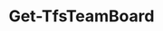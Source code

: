 ﻿---
title: Get-TfsTeamBoard
breadcrumbs: [ "Team", "Board" ]
parent: "Team.Board"
description: "Gets one or more team boards."
remarks: 
parameterSets: 
  "_All_": [ Board, Collection, Project, Team ] 
  "__AllParameterSets":  
    Board: 
      type: "object"  
      position: "0"  
    Collection: 
      type: "object"  
    Project: 
      type: "object"  
    Team: 
      type: "object" 
parameters: 
  - name: "Board" 
    description: "Specifies the board name. Wildcards are supported. When omitted, returns all boards in the given team." 
    globbing: false 
    position: 0 
    type: "object" 
    aliases: [ Name ] 
    defaultValue: "*" 
  - name: "Name" 
    description: "Specifies the board name. Wildcards are supported. When omitted, returns all boards in the given team.This is an alias of the Board parameter." 
    globbing: false 
    position: 0 
    type: "object" 
    aliases: [ Name ] 
    defaultValue: "*" 
  - name: "Team" 
    description: "Specifies the name of the Team, its ID (a GUID), or a Microsoft.TeamFoundation.Core.WebApi.WebApiTeam object to connect to. When omitted, it defaults to the connection set by Connect-TfsTeam (if any). For more details, see the Get-TfsTeam cmdlet." 
    globbing: false 
    pipelineInput: "true (ByValue)" 
    type: "object" 
  - name: "Project" 
    description: "Specifies the name of the Team Project, its ID (a GUID), or a Microsoft.TeamFoundation.Core.WebApi.TeamProject object to connect to. When omitted, it defaults to the connection set by Connect-TfsTeamProject (if any). For more details, see the Get-TfsTeamProject cmdlet." 
    globbing: false 
    type: "object" 
  - name: "Collection" 
    description: "Specifies the URL to the Team Project Collection or Azure DevOps Organization to connect to, a TfsTeamProjectCollection object (Windows PowerShell only), or a VssConnection object. You can also connect to an Azure DevOps Services organizations by simply providing its name instead of the full URL. For more details, see the Get-TfsTeamProjectCollection cmdlet. When omitted, it defaults to the connection set by Connect-TfsTeamProjectCollection (if any)." 
    globbing: false 
    type: "object"
inputs: 
  - type: "System.Object" 
    description: "Specifies the name of the Team, its ID (a GUID), or a Microsoft.TeamFoundation.Core.WebApi.WebApiTeam object to connect to. When omitted, it defaults to the connection set by Connect-TfsTeam (if any). For more details, see the Get-TfsTeam cmdlet."
outputs: 
  - type: "Microsoft.TeamFoundation.Work.WebApi.Board" 
    description: 
notes: 
relatedLinks: 
  - text: "Online Version:" 
    uri: "https://tfscmdlets.dev/Cmdlets/Team/Board/Get-TfsTeamBoard"
aliases: 
examples: 
---
